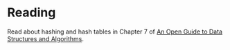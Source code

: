 # Reading

Read about hashing and hash tables in Chapter 7 of [An Open Guide to Data Structures and Algorithms](https://pressbooks.palni.org/anopenguidetodatastructuresandalgorithms/chapter/hashing-and-hash-tables/).
